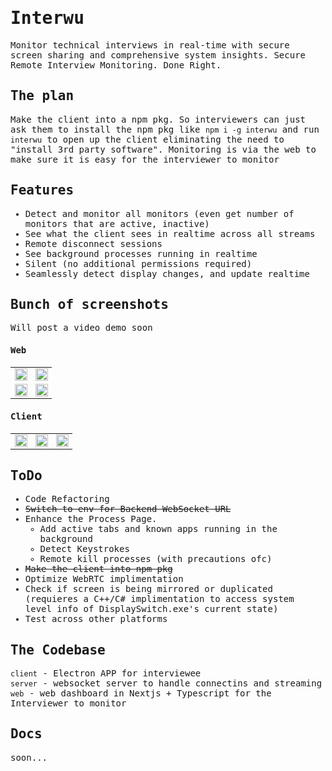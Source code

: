 <samp>
  
# Interwu
Monitor technical interviews in real-time with secure screen sharing and comprehensive system insights. Secure Remote Interview Monitoring. Done Right.

## The plan

Make the client into a npm pkg. So interviewers can just ask them to install the npm pkg like `npm i -g interwu` and run `interwu` to open up the client eliminating the need to "install 3rd party software". Monitoring is via the web to make sure it is easy for the interviewer to monitor

## Features

- Detect and monitor all monitors (even get number of monitors that are active, inactive)
- See what the client sees in realtime across all streams
- Remote disconnect sessions
- See background processes running in realtime
- Silent (no additional permissions required)
- Seamlessly detect display changes, and update realtime

## Bunch of screenshots

Will post a video demo soon

#### Web

<table>
  <tr>
    <td><img src="https://github.com/user-attachments/assets/8f675e75-dc2b-46ee-838b-332d25c3f86d" width="100%"/></td>
    <td><img src="https://github.com/user-attachments/assets/d5819950-fbed-404e-907c-a76f15fced7d" width="100%"/></td>
  </tr>
  <tr>
    <td><img src="https://github.com/user-attachments/assets/fa699805-f478-4ad3-91d9-ebe1c71d5dfd" width="100%"/></td>
    <td><img src="https://github.com/user-attachments/assets/6502c7fc-2372-4197-b051-503dac09e94e" width="100%"/></td>
  </tr>
</table>

#### Client

<table>
  <tr>
    <td><img src="https://github.com/user-attachments/assets/5c7782db-894e-4bbd-bfa9-571fce90c8e9" width="100%"/></td>
    <td><img src="https://github.com/user-attachments/assets/c6e8abc5-0588-4502-831e-62b93428f5a1" width="100%"/></td>
    <td><img src="https://github.com/user-attachments/assets/a6f0d7ed-4e7a-4d16-9aaf-1567fa691f5b" width="100%"/></td>
  </tr>
</table>

## ToDo

- Code Refactoring
- ~~Switch to env for Backend WebSocket URL~~
- Enhance the Process Page.
  - Add active tabs and known apps running in the background
  - Detect Keystrokes
  - Remote kill processes (with precautions ofc)
- ~~Make the client into npm pkg~~
- Optimize WebRTC implimentation
- Check if screen is being mirrored or duplicated (requieres a C++/C# implimentation to access system level info of DisplaySwitch.exe's current state)
- Test across other platforms

## The Codebase

`client` - Electron APP for interviewee <br>
`server` - websocket server to handle connectins and streaming <br>
`web` - web dashboard in Nextjs + Typescript for the Interviewer to monitor <br>

## Docs

soon...

</samp>
